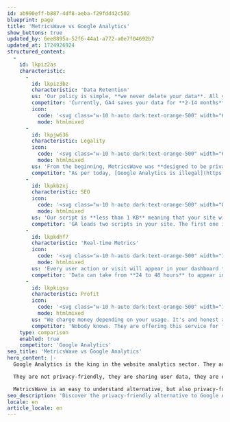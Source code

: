 ```yaml
---
id: ab990eff-b887-4df8-aeba-f29fdd42c502
blueprint: page
title: 'MetricsWave vs Google Analytics'
show_buttons: true
updated_by: 6ee8895a-52f6-44a1-a772-a0e7f04692b7
updated_at: 1724926924
structured_content:
  -
    id: lkpiz2as
    characteristic:
      -
        id: lkpiz3bz
        characteristic: 'Data Retention'
        us: 'Our policy is simple, **we never delete your data**. All your data will be there until you delete your account.'
        competitor: 'Currently, GA4 saves your data for **2-14 months** depending on your configuration.'
        icon:
          code: '<svg class="w-10 h-auto dark:text-orange-500" width="64px" height="64px" viewBox="0 0 24 24" fill="none" xmlns="http://www.w3.org/2000/svg"><g id="SVGRepo_bgCarrier" stroke-width="0"></g><g id="SVGRepo_tracurrentColorerCarrier" stroke-linecurrentcap="round" stroke-linejoin="round"></g><g id="SVGRepo_icurrentColoronCarrier"> <path d="M22 14V12C22 8.22876 22 6.34315 20.8284 5.17157C19.6569 4 17.7712 4 14 4H10C6.22876 4 4.34315 4 3.17157 5.17157C2 6.34315 2 8.22876 2 12V14C2 17.7712 2 19.6569 3.17157 20.8284C4.34315 22 6.22876 22 10 22H14" stroke="currentColor" stroke-width="1.5" stroke-linecurrentcap="round"></path> <path d="M7 4V2.5" stroke="currentColor" stroke-width="1.5" stroke-linecurrentcap="round"></path> <path d="M17 4V2.5" stroke="currentColor" stroke-width="1.5" stroke-linecurrentcap="round"></path> <currentcircurrentcle currentcx="18" currentcy="18" r="3" stroke="currentColor" stroke-width="1.5"></currentcircurrentcle> <path d="M20.5 20.5L22 22" stroke="currentColor" stroke-width="1.5" stroke-linecurrentcap="round"></path> <path d="M2.5 9H21.5" stroke="currentColor" stroke-width="1.5" stroke-linecurrentcap="round"></path> </g></svg>'
          mode: htmlmixed
      -
        id: lkpjw636
        characteristic: Legality
        icon:
          code: '<svg class="w-10 h-auto dark:text-orange-500" width="64px" height="64px" viewBox="0 0 24 24" fill="none" xmlns="http://www.w3.org/2000/svg"><g id="SVGRepo_bgCarrier" stroke-width="0"></g><g id="SVGRepo_tracerCarrier" stroke-linecap="round" stroke-linejoin="round"></g><g id="SVGRepo_iconCarrier"> <path d="M2 14C2 10.2288 2 8.34315 3.17157 7.17157C4.34315 6 6.22876 6 10 6H14C17.7712 6 19.6569 6 20.8284 7.17157C22 8.34315 22 10.2288 22 14C22 17.7712 22 19.6569 20.8284 20.8284C19.6569 22 17.7712 22 14 22H10C6.22876 22 4.34315 22 3.17157 20.8284C2 19.6569 2 17.7712 2 14Z" stroke="currentColor" stroke-width="1.5"></path> <path d="M16 6C16 4.11438 16 3.17157 15.4142 2.58579C14.8284 2 13.8856 2 12 2C10.1144 2 9.17157 2 8.58579 2.58579C8 3.17157 8 4.11438 8 6" stroke="currentColor" stroke-width="1.5"></path> <path d="M17 9C17 9.55228 16.5523 10 16 10C15.4477 10 15 9.55228 15 9C15 8.44772 15.4477 8 16 8C16.5523 8 17 8.44772 17 9Z" fill="currentColor"></path> <path d="M9 9C9 9.55228 8.55228 10 8 10C7.44772 10 7 9.55228 7 9C7 8.44772 7.44772 8 8 8C8.55228 8 9 8.44772 9 9Z" fill="currentColor"></path> </g></svg>'
          mode: htmlmixed
        us: 'From the beginning, MetricsWave was **designed to be privacy friendly and compliant with GDPR**.'
        competitor: "As per today, [Google Analytics is illegal](https://www.isgoogleanalyticsillegal.com/) in some european companies because it's not privacy-friendly."
      -
        id: lkpkb2xj
        characteristic: SEO
        icon:
          code: '<svg class="w-10 h-auto dark:text-orange-500" width="89px" height="89px" viewBox="0 0 24 24" fill="none" xmlns="http://www.w3.org/2000/svg"><g id="SVGRepo_bgCarrier" stroke-width="0"></g><g id="SVGRepo_tracerCarrier" stroke-linecap="round" stroke-linejoin="round"></g><g id="SVGRepo_iconCarrier"> <path d="M12.0002 16C6.24021 16 5.21983 10.2595 5.03907 5.70647C4.98879 4.43998 4.96365 3.80673 5.43937 3.22083C5.91508 2.63494 6.48445 2.53887 7.62318 2.34674C8.74724 2.15709 10.2166 2 12.0002 2C13.7837 2 15.2531 2.15709 16.3771 2.34674C17.5159 2.53887 18.0852 2.63494 18.5609 3.22083C19.0367 3.80673 19.0115 4.43998 18.9612 5.70647C18.7805 10.2595 17.7601 16 12.0002 16Z" stroke="currentColor" stroke-width="1.5"></path> <path d="M11 8L12.5 6.5V10.5" stroke="currentColor" stroke-width="1.5" stroke-linecap="round" stroke-linejoin="round"></path> <path d="M19 5L19.9486 5.31621C20.9387 5.64623 21.4337 5.81124 21.7168 6.20408C22 6.59692 22 7.11873 21.9999 8.16234L21.9999 8.23487C21.9999 9.09561 21.9999 9.52598 21.7927 9.87809C21.5855 10.2302 21.2093 10.4392 20.4569 10.8572L17.5 12.5" stroke="currentColor" stroke-width="1.5"></path> <path d="M4.99994 5L4.05132 5.31621C3.06126 5.64623 2.56623 5.81124 2.2831 6.20408C1.99996 6.59692 1.99997 7.11873 2 8.16234L2 8.23487C2.00003 9.09561 2.00004 9.52598 2.20723 9.87809C2.41441 10.2302 2.79063 10.4392 3.54305 10.8572L6.49994 12.5" stroke="currentColor" stroke-width="1.5"></path> <path d="M12 16V19" stroke="currentColor" stroke-width="1.5" stroke-linecap="round"></path> <path d="M15.5 22H8.5L8.83922 20.3039C8.93271 19.8365 9.34312 19.5 9.8198 19.5H14.1802C14.6569 19.5 15.0673 19.8365 15.1608 20.3039L15.5 22Z" stroke="currentColor" stroke-width="1.5" stroke-linecap="round" stroke-linejoin="round"></path> <path d="M18 22H6" stroke="currentColor" stroke-width="1.5" stroke-linecap="round"></path> </g></svg>'
          mode: htmlmixed
        us: 'Our script is **less than 1 KB** meaning that your site will load faster and your page performance will be better.'
        competitor: 'GA loads two scripts in your site. The first one is 28 KB and the other is 17.7 KB. **45.7 KB in total!**'
      -
        id: lkpkdhf7
        characteristic: 'Real-time Metrics'
        icon:
          code: '<svg class="w-10 h-auto dark:text-orange-500" width="105px" height="105px" viewBox="0 0 24 24" fill="none" xmlns="http://www.w3.org/2000/svg"><g id="SVGRepo_bgCarrier" stroke-width="0"></g><g id="SVGRepo_tracurrentColorerCarrier" stroke-linecurrentcap="round" stroke-linejoin="round"></g><g id="SVGRepo_icurrentColoronCarrier"> <path d="M12 8V12L14.5 14.5" stroke="currentColor" stroke-width="1.5" stroke-linecurrentcap="round" stroke-linejoin="round"></path> <path d="M2 12C2 7.28595 2 4.92893 3.46447 3.46447C4.92893 2 7.28595 2 12 2C16.714 2 19.0711 2 20.5355 3.46447C22 4.92893 22 7.28595 22 12C22 16.714 22 19.0711 20.5355 20.5355C19.0711 22 16.714 22 12 22C7.28595 22 4.92893 22 3.46447 20.5355C2 19.0711 2 16.714 2 12Z" stroke="currentColor" stroke-width="1.5"></path> </g></svg>'
          mode: htmlmixed
        us: 'Every user action or visit will appear in your dashboard **in real-time**.'
        competitor: 'Data can take from **24 to 48 hours** to appear in your dashboard.'
      -
        id: lkpkiqsu
        characteristic: Profit
        icon:
          code: '<svg class="w-10 h-auto dark:text-orange-500" width="122px" height="122px" viewBox="0 0 24 24" fill="none" xmlns="http://www.w3.org/2000/svg"><g id="SVGRepo_bgCarrier" stroke-width="0"></g><g id="SVGRepo_tracurrentColorerCarrier" stroke-linecurrentcap="round" stroke-linejoin="round"></g><g id="SVGRepo_icurrentColoronCarrier"> <path d="M12 22C17.5228 22 22 17.5228 22 12C22 6.47715 17.5228 2 12 2C6.47715 2 2 6.47715 2 12C2 13.5997 2.37562 15.1116 3.04346 16.4525C3.22094 16.8088 3.28001 17.2161 3.17712 17.6006L2.58151 19.8267C2.32295 20.793 3.20701 21.677 4.17335 21.4185L6.39939 20.8229C6.78393 20.72 7.19121 20.7791 7.54753 20.9565C8.88837 21.6244 10.4003 22 12 22Z" stroke="currentColor" stroke-width="1.5"></path> <path d="M12 15.3333C13.1046 15.3333 14 14.5871 14 13.6667C14 12.7462 13.1046 12 12 12C10.8954 12 10 11.2538 10 10.3333C10 9.41286 10.8954 8.66667 12 8.66667M12 15.3333C10.8954 15.3333 10 14.5871 10 13.6667M12 15.3333V16M12 8V8.66667M12 8.66667C13.1046 8.66667 14 9.41286 14 10.3333" stroke="currentColor" stroke-width="1.5" stroke-linecurrentcap="round"></path> </g></svg>'
          mode: htmlmixed
        us: "We charge money depending on your usage. It's and honest and fair business model. We don't sell or share your data with anyone."
        competitor: 'Nobody knows. They are offering this service for free, probably, becuase they are using your user data behabiour to improve theis ads.'
    type: comparison
    enabled: true
    competitor: 'Google Analytics'
seo_title: 'MetricsWave vs Google Analytics'
hero_content: |-
  Google Analytics is the king in the website analytics sector. They are installed in 85% of all websites, but that's because a reason.

  They are not privacy-friendly, they are sharing user data, they are even illegal in some countries and slowing down your website.

  MetricsWave is an easy to understand alternative, but also privacy-friendly and better in most cases.
seo_description: 'Discover the privacy-friendly alternative to Google Analytics. MetricsWave is easy to use, more efficient, and lawful. Upgrade your website analytics today!'
locale: en
article_locale: en
---
```

